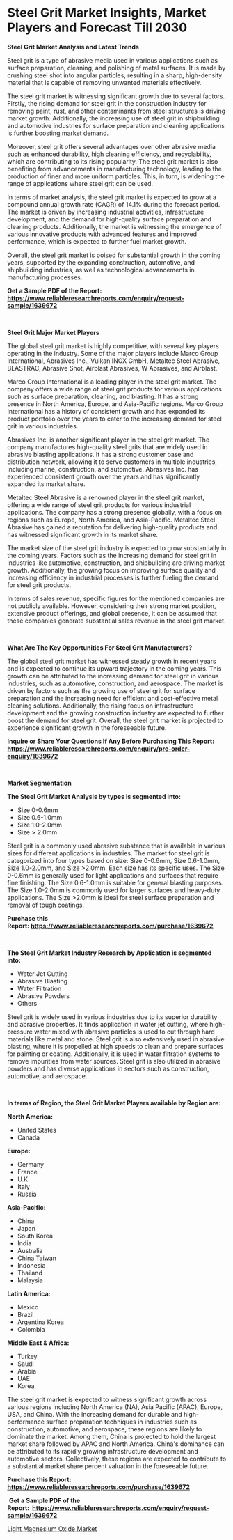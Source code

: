 <p><h1>Steel Grit Market Insights, Market Players and Forecast Till 2030</h1></p><p><strong>Steel Grit Market Analysis and Latest Trends</strong></p>
<p><p>Steel grit is a type of abrasive media used in various applications such as surface preparation, cleaning, and polishing of metal surfaces. It is made by crushing steel shot into angular particles, resulting in a sharp, high-density material that is capable of removing unwanted materials effectively.</p><p>The steel grit market is witnessing significant growth due to several factors. Firstly, the rising demand for steel grit in the construction industry for removing paint, rust, and other contaminants from steel structures is driving market growth. Additionally, the increasing use of steel grit in shipbuilding and automotive industries for surface preparation and cleaning applications is further boosting market demand.</p><p>Moreover, steel grit offers several advantages over other abrasive media such as enhanced durability, high cleaning efficiency, and recyclability, which are contributing to its rising popularity. The steel grit market is also benefiting from advancements in manufacturing technology, leading to the production of finer and more uniform particles. This, in turn, is widening the range of applications where steel grit can be used.</p><p>In terms of market analysis, the steel grit market is expected to grow at a compound annual growth rate (CAGR) of 14.1% during the forecast period. The market is driven by increasing industrial activities, infrastructure development, and the demand for high-quality surface preparation and cleaning products. Additionally, the market is witnessing the emergence of various innovative products with advanced features and improved performance, which is expected to further fuel market growth.</p><p>Overall, the steel grit market is poised for substantial growth in the coming years, supported by the expanding construction, automotive, and shipbuilding industries, as well as technological advancements in manufacturing processes.</p></p>
<p><strong>Get a Sample PDF of the Report:&nbsp; <a href="https://www.reliableresearchreports.com/enquiry/request-sample/1639672">https://www.reliableresearchreports.com/enquiry/request-sample/1639672</a></strong></p>
<p>&nbsp;</p>
<p><strong>Steel Grit Major Market Players</strong></p>
<p><p>The global steel grit market is highly competitive, with several key players operating in the industry. Some of the major players include Marco Group International, Abrasives Inc., Vulkan INOX GmbH, Metaltec Steel Abrasive, BLASTRAC, Abrasive Shot, Airblast Abrasives, W Abrasives, and Airblast.</p><p>Marco Group International is a leading player in the steel grit market. The company offers a wide range of steel grit products for various applications such as surface preparation, cleaning, and blasting. It has a strong presence in North America, Europe, and Asia-Pacific regions. Marco Group International has a history of consistent growth and has expanded its product portfolio over the years to cater to the increasing demand for steel grit in various industries.</p><p>Abrasives Inc. is another significant player in the steel grit market. The company manufactures high-quality steel grits that are widely used in abrasive blasting applications. It has a strong customer base and distribution network, allowing it to serve customers in multiple industries, including marine, construction, and automotive. Abrasives Inc. has experienced consistent growth over the years and has significantly expanded its market share.</p><p>Metaltec Steel Abrasive is a renowned player in the steel grit market, offering a wide range of steel grit products for various industrial applications. The company has a strong presence globally, with a focus on regions such as Europe, North America, and Asia-Pacific. Metaltec Steel Abrasive has gained a reputation for delivering high-quality products and has witnessed significant growth in its market share.</p><p>The market size of the steel grit industry is expected to grow substantially in the coming years. Factors such as the increasing demand for steel grit in industries like automotive, construction, and shipbuilding are driving market growth. Additionally, the growing focus on improving surface quality and increasing efficiency in industrial processes is further fueling the demand for steel grit products.</p><p>In terms of sales revenue, specific figures for the mentioned companies are not publicly available. However, considering their strong market position, extensive product offerings, and global presence, it can be assumed that these companies generate substantial sales revenue in the steel grit market.</p></p>
<p>&nbsp;</p>
<p><strong>What Are The Key Opportunities For Steel Grit Manufacturers?</strong></p>
<p><p>The global steel grit market has witnessed steady growth in recent years and is expected to continue its upward trajectory in the coming years. This growth can be attributed to the increasing demand for steel grit in various industries, such as automotive, construction, and aerospace. The market is driven by factors such as the growing use of steel grit for surface preparation and the increasing need for efficient and cost-effective metal cleaning solutions. Additionally, the rising focus on infrastructure development and the growing construction industry are expected to further boost the demand for steel grit. Overall, the steel grit market is projected to experience significant growth in the foreseeable future.</p></p>
<p><strong>Inquire or Share Your Questions If Any Before Purchasing This Report: <a href="https://www.reliableresearchreports.com/enquiry/pre-order-enquiry/1639672">https://www.reliableresearchreports.com/enquiry/pre-order-enquiry/1639672</a></strong></p>
<p>&nbsp;</p>
<p><strong>Market Segmentation</strong></p>
<p><strong>The Steel Grit Market Analysis by types is segmented into:</strong></p>
<p><ul><li>Size 0-0.6mm</li><li>Size 0.6-1.0mm</li><li>Size 1.0-2.0mm</li><li>Size > 2.0mm</li></ul></p>
<p><p>Steel grit is a commonly used abrasive substance that is available in various sizes for different applications in industries. The market for steel grit is categorized into four types based on size: Size 0-0.6mm, Size 0.6-1.0mm, Size 1.0-2.0mm, and Size >2.0mm. Each size has its specific uses. The Size 0-0.6mm is generally used for light applications and surfaces that require fine finishing. The Size 0.6-1.0mm is suitable for general blasting purposes. The Size 1.0-2.0mm is commonly used for larger surfaces and heavy-duty applications. The Size >2.0mm is ideal for steel surface preparation and removal of tough coatings.</p></p>
<p><strong>Purchase this Report:&nbsp;<a href="https://www.reliableresearchreports.com/purchase/1639672">https://www.reliableresearchreports.com/purchase/1639672</a></strong></p>
<p>&nbsp;</p>
<p><strong>The Steel Grit Market Industry Research by Application is segmented into:</strong></p>
<p><ul><li>Water Jet Cutting</li><li>Abrasive Blasting</li><li>Water Filtration</li><li>Abrasive Powders</li><li>Others</li></ul></p>
<p><p>Steel grit is widely used in various industries due to its superior durability and abrasive properties. It finds application in water jet cutting, where high-pressure water mixed with abrasive particles is used to cut through hard materials like metal and stone. Steel grit is also extensively used in abrasive blasting, where it is propelled at high speeds to clean and prepare surfaces for painting or coating. Additionally, it is used in water filtration systems to remove impurities from water sources. Steel grit is also utilized in abrasive powders and has diverse applications in sectors such as construction, automotive, and aerospace.</p></p>
<p>&nbsp;</p>
<p><strong>In terms of Region, the Steel Grit Market Players available by Region are:</strong></p>
<p>
    <p> <strong> North America: </strong>
        <ul>
            <li>United States</li>
            <li>Canada</li>
        </ul>
        </p> 
    <p> <strong> Europe: </strong>
        <ul>
            <li>Germany</li>
            <li>France</li>
            <li>U.K.</li>
            <li>Italy</li>
            <li>Russia</li>
        </ul>
        </p> 
    <p> <strong> Asia-Pacific: </strong>
        <ul>
            <li>China</li>
            <li>Japan</li>
            <li>South Korea</li>
            <li>India</li>
            <li>Australia</li>
            <li>China Taiwan</li>
            <li>Indonesia</li>
            <li>Thailand</li>
            <li>Malaysia</li>
        </ul>
        </p> 
    <p> <strong> Latin America: </strong>
        <ul>
            <li>Mexico</li>
            <li>Brazil</li>
            <li>Argentina Korea</li>
            <li>Colombia</li>
        </ul>
        </p> 
    <p> <strong> Middle East & Africa: </strong>
        <ul>
            <li>Turkey</li>
            <li>Saudi</li>
            <li>Arabia</li>
            <li>UAE</li>
            <li>Korea</li>
        </ul>
    </p>
    </p>
<p><p>The steel grit market is expected to witness significant growth across various regions including North America (NA), Asia Pacific (APAC), Europe, USA, and China. With the increasing demand for durable and high-performance surface preparation techniques in industries such as construction, automotive, and aerospace, these regions are likely to dominate the market. Among them, China is projected to hold the largest market share followed by APAC and North America. China's dominance can be attributed to its rapidly growing infrastructure development and automotive sectors. Collectively, these regions are expected to contribute to a substantial market share percent valuation in the foreseeable future.</p></p>
<p><strong>Purchase this Report: <a href="https://www.reliableresearchreports.com/purchase/1639672">https://www.reliableresearchreports.com/purchase/1639672</a></strong></p>
<p>&nbsp;<strong>Get a Sample PDF of the Report:&nbsp;&nbsp;<a href="https://www.reliableresearchreports.com/enquiry/request-sample/1639672">https://www.reliableresearchreports.com/enquiry/request-sample/1639672</a></strong></p>
<p><strong></strong></p>
<p><p><a href="https://github.com/CliffMedina6/Market-Research-Report-List-2/blob/main/light-magnesium-oxide-market.md">Light Magnesium Oxide Market</a></p></p>